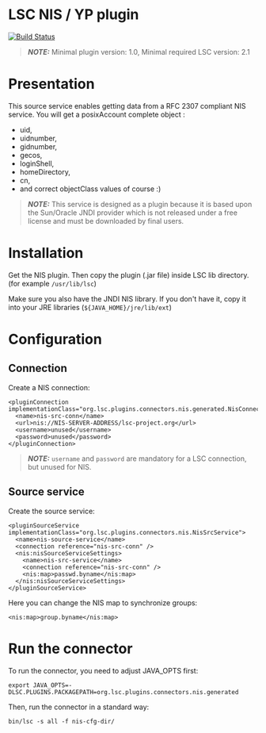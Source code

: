 # LSC NIS / YP plugin

[![Build Status](https://travis-ci.org/lsc-project/lsc-nis-plugin.svg?branch=master)](https://travis-ci.org/lsc-project/lsc-nis-plugin)

> **_NOTE:_** Minimal plugin version: 1.0, Minimal required LSC version: 2.1

Presentation
============

This source service enables getting data from a RFC 2307 compliant NIS service. You will get a posixAccount complete object : 

* uid,
* uidnumber,
* gidnumber,
* gecos,
* loginShell,
* homeDirectory,
* cn,
* and correct objectClass values of course :)

> **_NOTE:_** This service is designed as a plugin because it is based upon the Sun/Oracle JNDI provider which is not released under a free license and must be downloaded by final users.

Installation
============

Get the NIS plugin. Then copy the plugin (.jar file) inside LSC lib directory. (for example `/usr/lib/lsc`)

Make sure you also have the JNDI NIS library. If you don't have it, copy it into your JRE libraries (`${JAVA_HOME}/jre/lib/ext`)

Configuration
=============

Connection
----------

Create a NIS connection:

```
<pluginConnection implementationClass="org.lsc.plugins.connectors.nis.generated.NisConnectionType">
  <name>nis-src-conn</name>
  <url>nis://NIS-SERVER-ADDRESS/lsc-project.org</url>
  <username>unused</username>
  <password>unused</password>
</pluginConnection>
```

> **_NOTE:_** `username` and `password` are mandatory for a LSC connection, but unused for NIS.

Source service
--------------

Create the source service:

```
<pluginSourceService implementationClass="org.lsc.plugins.connectors.nis.NisSrcService">
  <name>nis-source-service</name>
  <connection reference="nis-src-conn" />
  <nis:nisSourceServiceSettings>
    <name>nis-src-service</name>
    <connection reference="nis-src-conn" />
    <nis:map>passwd.byname</nis:map>
  </nis:nisSourceServiceSettings>
</pluginSourceService>
```

Here you can change the NIS map to synchronize groups:

```
<nis:map>group.byname</nis:map>
```

Run the connector
==================

To run the connector, you need to adjust JAVA_OPTS first:

```
export JAVA_OPTS=-DLSC.PLUGINS.PACKAGEPATH=org.lsc.plugins.connectors.nis.generated
```

Then, run the connector in a standard way:

```
bin/lsc -s all -f nis-cfg-dir/
```
